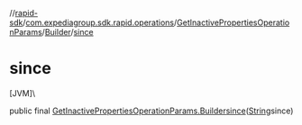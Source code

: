//[rapid-sdk](../../../../index.md)/[com.expediagroup.sdk.rapid.operations](../../index.md)/[GetInactivePropertiesOperationParams](../index.md)/[Builder](index.md)/[since](since.md)

# since

[JVM]\

public final [GetInactivePropertiesOperationParams.Builder](index.md)[since](since.md)([String](https://docs.oracle.com/javase/8/docs/api/java/lang/String.html)since)
